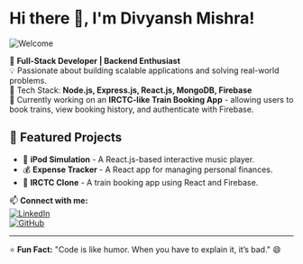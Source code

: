 <!--
**dkm3689/dkm3689** is a ✨ _special_ ✨ repository because its `README.md` (this file) appears on your GitHub profile.

Here are some ideas to get you started:

- 🔭 I’m currently working on ...
- 🌱 I’m currently learning ...
- 👯 I’m looking to collaborate on ...
- 🤔 I’m looking for help with ...
- 💬 Ask me about ...
- 📫 How to reach me: ...
- 😄 Pronouns: ...
- ⚡ Fun fact: ...
-->


# Hi there 👋, I'm Divyansh Mishra!

![Welcome](https://readme-typing-svg.herokuapp.com?font=Fira+Code&weight=500&pause=1000&color=F75C7E&width=435&lines=Welcome+to+my+GitHub!;Full-Stack+Developer+%7C+Backend+Enthusiast;Building+Scalable+Web+Apps+🚀)

🚀 **Full-Stack Developer | Backend Enthusiast**  
💡 Passionate about building scalable applications and solving real-world problems.  
🔧 Tech Stack: **Node.js, Express.js, React.js, MongoDB, Firebase**  
📌 Currently working on an **IRCTC-like Train Booking App** - allowing users to book trains, view booking history, and authenticate with Firebase.  

## 🌟 Featured Projects
- 🎵 **iPod Simulation** - A React.js-based interactive music player.
- 💰 **Expense Tracker** - A React app for managing personal finances.
- 🚆 **IRCTC Clone** - A train booking app using React and Firebase.

📫 **Connect with me:**  
[![LinkedIn](https://img.shields.io/badge/LinkedIn-Profile-blue)](your-linkedin-url)  
[![GitHub](https://img.shields.io/badge/GitHub-Profile-black)](your-github-url)  

---
⭐ **Fun Fact:** "Code is like humor. When you have to explain it, it’s bad." 😄  
